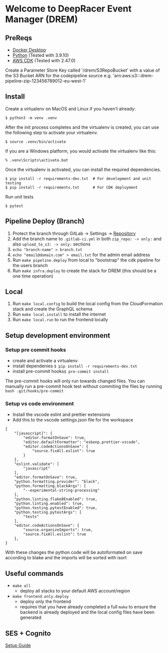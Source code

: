 # Welcome to DeepRacer Event Manager (DREM)

## PreReqs

-   [Docker Desktop](https://www.docker.com/)
-   [Python](https://www.python.org/) (Tested with 3.9.10)
-   [AWS CDK](https://aws.amazon.com/cdk/) (Tested with 2.47.0)

Create a Parameter Store Key called '/drem/S3RepoBucket' with a value of the S3 Bucket ARN for the codepipeline source e.g. 'arn:aws:s3:::drem-pipeline-zip-123456789012-eu-west-1'

## Install

Create a virtualenv on MacOS and Linux if you haven't already:

```
$ python3 -m venv .venv
```

After the init process completes and the virtualenv is created, you can use the following
step to activate your virtualenv.

```
$ source .venv/bin/activate
```

If you are a Windows platform, you would activate the virtualenv like this:

```
% .venv\Scripts\activate.bat
```

Once the virtualenv is activated, you can install the required dependencies.

```
$ pip install -r requirements-dev.txt  # For development and unit testing
$ pip install -r requirements.txt      # For CDK deployment
```

Run unit tests

```
$ pytest
```

## Pipeline Deploy (Branch)

1. Protect the branch through GitLab -> Settings -> [Repository](https://gitlab.aws.dev/dasmthc/deepracer-event-manager/-/settings/repository)
2. Add the branch name to `.gitlab-ci.yml` in both `zip_repo: -> only:` and also `upload_to_s3: -> only:` sections
3. `echo "branch-name" > branch.txt`
4. `echo "email@domain.com" > email.txt` for the admin email address
5. Run `make pipeline.deploy` from local to "bootstrap" the cdk pipeline for the users branch
6. Run `make infra.deploy` to create the stack for DREM (this should be a one time operation)

## Local

1. Run `make local.config` to build the local config from the CloudFormation stack and create the GraphQL schema
2. Run `make local.install` to install the internet
3. Run `make local.run` to run the frontend locally

## Setup development environment

### Setup pre commit hooks

-   create and activate a virtualenv
-   install dependenies `$ pip install -r requirements-dev.txt `
-   install pre-commit hooks`$ pre-commit install`

The pre-commit hooks will only run towards changed files. You can manually run a pre-commit hook test without commiting the files by running `bash .git/hooks/pre-commit`

### Setup vs code environment

-   Install the vscode eslint and prettier extensions
-   Add this to the vscode settings.json file for the workspace

```
{
    "[javascript]": {
        "editor.formatOnSave": true,
        "editor.defaultFormatter": "esbenp.prettier-vscode",
        "editor.codeActionsOnSave": {
            "source.fixAll.eslint": true
        }
    },
    "eslint.validate": [
        "javascript"
    ],
    "editor.formatOnSave": true,
    "python.formatting.provider": "black",
    "python.formatting.blackArgs": [
        "--experimental-string-processing"
    ],
    "python.linting.flake8Enabled": true,
    "python.linting.enabled": true,
    "python.testing.pytestEnabled": true,
    "python.testing.pytestArgs": [
        "tests"
    ],
    "editor.codeActionsOnSave": {
        "source.organizeImports": true,
        "source.fixAll.eslint": true
    },
}
```

With these changes the python code will be autoformated on save according to blake and the imports will be sorted with isort

## Useful commands

-   `make all`
    -   deploy all stacks to your default AWS account/region
-   `make frontend.only.deploy`
    -   deploy only the frontend
    -   requires that you have already completed a full `make` to ensure the backend is already deployed and the local config files have been generated

## SES + Cognito

[Setup Guide](./SES.md)
